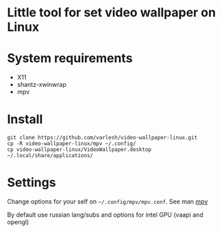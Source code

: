 # Little tool for set video wallpaper on Linux

# System requirements

- X11
- shantz-xwinwrap
- mpv

# Install
```
git clone https://github.com/varlesh/video-wallpaper-linux.git
cp -R video-wallpaper-linux/mpv ~/.config/
cp video-wallpaper-linux/VideoWallpaper.desktop ~/.local/share/applications/
```
# Settings
Change options for your self on `~/.config/mpv/mpv.conf`. See man [mpv](https://mpv.io/manual/master/#options)

By default use russian lang/subs and options for intel GPU (vaapi and opengl)
